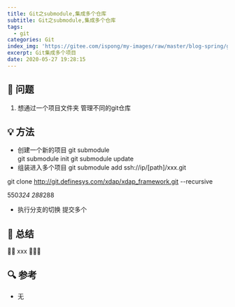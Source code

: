 ```yaml
---
title: Git之submodule,集成多个仓库
subtitle: Git之submodule,集成多个仓库
tags:
  - git
categories: Git
index_img: 'https://gitee.com/ispong/my-images/raw/master/blog-spring/git/git.png'
excerpt: Git集成多个项目
date: 2020-05-27 19:28:15
---
```


## 🙋 问题

1. 想通过一个项目文件夹 管理不同的git仓库
 
## 💡 方法

- 创建一个新的项目
git submodule  
git submodule init
git submodule update　　 
- 组装进入多个项目
git submodule add ssh://ip/[path]/xxx.git

git clone http://git.definesys.com/xdap/xdap_framework.git --recursive

550*324
288*288

- 执行分支的切换  提交多个

## 📝 总结

🎈🎈 xxx  🎉🎉🎉

## 🔍 参考

- 无